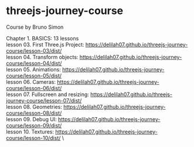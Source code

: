 # threejs-journey-course

Course by Bruno Simon

Chapter 1. BASICS: 13 lessons\
lesson 03. First Three.js Project: https://delilah07.github.io/threejs-journey-course/lesson-03/dist/ \
lesson 04. Transform objects: https://delilah07.github.io/threejs-journey-course/lesson-04/dist/ \
lesson 05. Animations: https://delilah07.github.io/threejs-journey-course/lesson-05/dist/ \
lesson 06. Cameras: https://delilah07.github.io/threejs-journey-course/lesson-06/dist/ \
lesson 07. Fullscreen and resizing: https://delilah07.github.io/threejs-journey-course/lesson-07/dist/ \
lesson 08. Geometries: https://delilah07.github.io/threejs-journey-course/lesson-08/dist/ \
lesson 09. Debug UI: https://delilah07.github.io/threejs-journey-course/lesson-09/dist/ \
lesson 10. Textures: https://delilah07.github.io/threejs-journey-course/lesson-10/dist/ \
